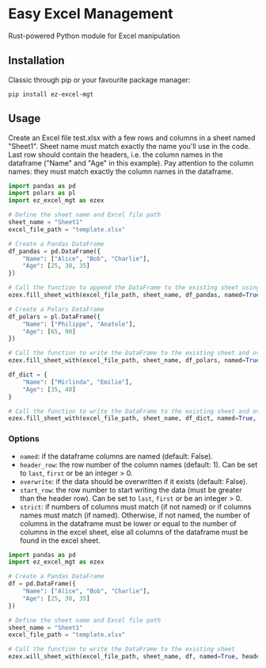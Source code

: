 # Easy Excel Management

Rust-powered Python module for Excel manipulation

## Installation

Classic through pip or your favourite package manager:

```shell
pip install ez-excel-mgt
```

## Usage

Create an Excel file test.xlsx with a few rows and columns in a sheet named "Sheet1". Sheet name must match exactly the name you'll use in the code. Last row should contain the headers, i.e. the column names in the dataframe ("Name" and "Age" in this example). Pay attention to the column names: they must match exactly the column names in the dataframe.

```python
import pandas as pd
import polars as pl
import ez_excel_mgt as ezex

# Define the sheet name and Excel file path
sheet_name = "Sheet1"
excel_file_path = "template.xlsx"

# Create a Pandas DataFrame
df_pandas = pd.DataFrame({
    "Name": ["Alice", "Bob", "Charlie"],
    "Age": [25, 30, 35]
})

# Call the function to append the DataFrame to the existing sheet using column names located at row 3
ezex.fill_sheet_with(excel_file_path, sheet_name, df_pandas, named=True, header_row=3)

# Create a Polars DataFrame
df_polars = pl.DataFrame({
    "Name": ["Philippe", "Anatole"],
    "Age": [65, 90]
})

# Call the function to write the DataFrame to the existing sheet and overwrite existing data (but not deleting rows beyond)
ezex.fill_sheet_with(excel_file_path, sheet_name, df_polars, named=True, header_row=3, overwrite=True)

df_dict = {
    "Name": ["Mirlinda", "Emilie"],
    "Age": [35, 40]
}

# Call the function to write the DataFrame to the existing sheet and overwrite existing data as of row 6
ezex.fill_sheet_with(excel_file_path, sheet_name, df_dict, named=True, header_row=3, overwrite=True, start_row=6)
```

### Options

- `named`: if the dataframe columns are named (default: False).
- `header_row`: the row number of the column names (default: 1). Can be set to `last`, `first` or be an integer > 0.
- `overwrite`: if the data should be overwritten if it exists (default: False).
- `start_row`: the row number to start writing the data (must be greater than the header row). Can be set to `last`, `first` or be an integer > 0.
- `strict`: if numbers of columns must match (if not named) or if columns names must match (if named). Otherwise, if not named, the number of columns in the dataframe must be lower or equal to the number of columns in the excel sheet, else all columns of the dataframe must be found in the excel sheet.

```python
import pandas as pd
import ez_excel_mgt as ezex

# Create a Pandas DataFrame
df = pd.DataFrame({
    "Name": ["Alice", "Bob", "Charlie"],
    "Age": [25, 30, 35]
})

# Define the sheet name and Excel file path
sheet_name = "Sheet1"
excel_file_path = "template.xlsx"

# Call the function to write the DataFrame to the existing sheet
ezex.will_sheet_with(excel_file_path, sheet_name, df, named=True, header_row=3, overwrite=True, start_row=4)
```

